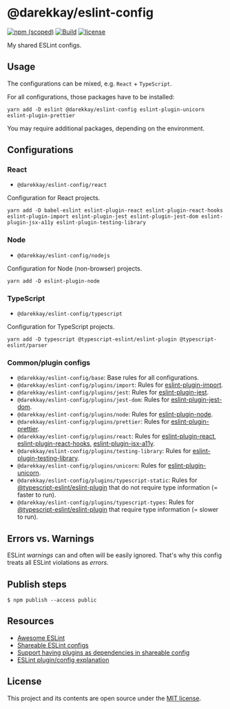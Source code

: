 # @darekkay/eslint-config

[![npm (scoped)](https://img.shields.io/npm/v/@darekkay/eslint-config?style=flat-square)](https://www.npmjs.com/package/@darekkay/eslint-config)
[![Build](https://img.shields.io/github/workflow/status/darekkay/darekkay-eslint-config/Continuous%20Integration/master?style=flat-square)](https://github.com/darekkay/darekkay-eslint-config/actions)
[![license](https://img.shields.io/badge/license-MIT-green?style=flat-square)](https://github.com/darekkay/darekkay-eslint-config/blob/master/LICENSE)

My shared ESLint configs.

## Usage

The configurations can be mixed, e.g. `React` + `TypeScript`.

For all configurations, those packages have to be installed:

```
yarn add -D eslint @darekkay/eslint-config eslint-plugin-unicorn eslint-plugin-prettier
```

You may require additional packages, depending on the environment.

## Configurations

### React

- `@darekkay/eslint-config/react`

Configuration for React projects.

```
yarn add -D babel-eslint eslint-plugin-react eslint-plugin-react-hooks eslint-plugin-import eslint-plugin-jest eslint-plugin-jest-dom eslint-plugin-jsx-a11y eslint-plugin-testing-library
```

### Node

- `@darekkay/eslint-config/nodejs`

Configuration for Node (non-browser) projects.

```
yarn add -D eslint-plugin-node
```

### TypeScript

- `@darekkay/eslint-config/typescript`

Configuration for TypeScript projects.

```
yarn add -D typescript @typescript-eslint/eslint-plugin @typescript-eslint/parser
```

### Common/plugin configs

- `@darekkay/eslint-config/base`: Base rules for all configurations.
- `@darekkay/eslint-config/plugins/import`: Rules for [eslint-plugin-import](https://www.npmjs.com/package/eslint-plugin-import).
- `@darekkay/eslint-config/plugins/jest`: Rules for [eslint-plugin-jest](https://www.npmjs.com/package/eslint-plugin-jest).
- `@darekkay/eslint-config/plugins/jest-dom`: Rules for [eslint-plugin-jest-dom](https://www.npmjs.com/package/eslint-plugin-jest-dom).
- `@darekkay/eslint-config/plugins/node`: Rules for [eslint-plugin-node](https://www.npmjs.com/package/eslint-plugin-node).
- `@darekkay/eslint-config/plugins/prettier`: Rules for [eslint-plugin-prettier](https://www.npmjs.com/package/eslint-plugin-prettier).
- `@darekkay/eslint-config/plugins/react`: Rules for [eslint-plugin-react](https://www.npmjs.com/package/eslint-plugin-react), [eslint-plugin-react-hooks](https://www.npmjs.com/package/eslint-plugin-react-hooks), [eslint-plugin-jsx-a11y](https://www.npmjs.com/package/eslint-plugin-jsx-a11y).
- `@darekkay/eslint-config/plugins/testing-library`: Rules for [eslint-plugin-testing-library](https://www.npmjs.com/package/eslint-plugin-testing-library).
- `@darekkay/eslint-config/plugins/unicorn`: Rules for [eslint-plugin-unicorn](https://www.npmjs.com/package/eslint-plugin-unicorn).
- `@darekkay/eslint-config/plugins/typescript-static`: Rules for [@typescript-eslint/eslint-plugin](https://www.npmjs.com/package/@typescript-eslint/eslint-plugin) that do not require type information (= faster to run).
- `@darekkay/eslint-config/plugins/typescript-types`: Rules for [@typescript-eslint/eslint-plugin](https://www.npmjs.com/package/@typescript-eslint/eslint-plugin) that require type information (= slower to run).

## Errors vs. Warnings

ESLint _warnings_ can and often will be easily ignored. That's why this config treats all ESLint violations as _errors_.

## Publish steps

```
$ npm publish --access public
```

## Resources

- [Awesome ESLint](https://github.com/dustinspecker/awesome-eslint)
- [Shareable ESLint configs](https://eslint.org/docs/developer-guide/shareable-configs)
- [Support having plugins as dependencies in shareable config](https://github.com/eslint/eslint/issues/3458)
- [ESLint plugin/config explanation](https://gist.github.com/yangshun/318102f525ec68033bf37ac4a010eb0c)

## License

This project and its contents are open source under the [MIT license](LICENSE).
